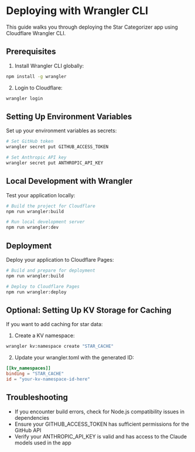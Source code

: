 # Deploying with Wrangler CLI

This guide walks you through deploying the Star Categorizer app using Cloudflare Wrangler CLI.

## Prerequisites

1. Install Wrangler CLI globally:
```bash
npm install -g wrangler
```

2. Login to Cloudflare:
```bash
wrangler login
```

## Setting Up Environment Variables

Set up your environment variables as secrets:

```bash
# Set GitHub token
wrangler secret put GITHUB_ACCESS_TOKEN

# Set Anthropic API key
wrangler secret put ANTHROPIC_API_KEY
```

## Local Development with Wrangler

Test your application locally:

```bash
# Build the project for Cloudflare
npm run wrangler:build

# Run local development server
npm run wrangler:dev
```

## Deployment

Deploy your application to Cloudflare Pages:

```bash
# Build and prepare for deployment
npm run wrangler:build

# Deploy to Cloudflare Pages
npm run wrangler:deploy
```

## Optional: Setting Up KV Storage for Caching

If you want to add caching for star data:

1. Create a KV namespace:
```bash
wrangler kv:namespace create "STAR_CACHE"
```

2. Update your wrangler.toml with the generated ID:
```toml
[[kv_namespaces]]
binding = "STAR_CACHE"
id = "your-kv-namespace-id-here"
```

## Troubleshooting

- If you encounter build errors, check for Node.js compatibility issues in dependencies
- Ensure your GITHUB_ACCESS_TOKEN has sufficient permissions for the GitHub API
- Verify your ANTHROPIC_API_KEY is valid and has access to the Claude models used in the app